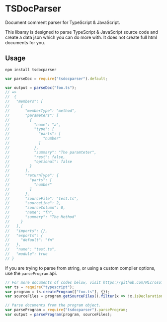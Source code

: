 # TSDocParser
Document comment parser for TypeScript & JavaScript.

This libaray is designed to parse TypeScript & JavaScript source code and create a data json which you can do more with. It does not create full html documents for you.

## Usage
```bash
npm install tsdocparser
```

```js
var parseDoc = require("tsdocparser").default;

var output = parseDoc("foo.ts");
// =>
// ​ {
//   "members": [​​​​​
//     {​​​​​
//       "memberType": "method",​​​​​
//       "parameters": [​​​​​
//         {​​​​​
//           "name": "a",​​​​​
//           "type": {​​​​​
//             "parts": [​​​​​
//               "number"​​​​​
//             ]​​​​​
//           },​​​​​
//           "summary": "The paramteter",​​​​​
//           "rest": false,​​​​​
//           "optional": false​​​​​
//         }​​​​​
//       ],​​​​​
//       "returnType": {​​​​​
//         "parts": [​​​​​
//           "number"​​​​​
//         ]​​​​​
//       },​​​​​
//       "sourceFile": "test.ts",​​​​​
//       "sourceLine": 2,​​​​​
//       "sourceColumn": 0,​​​​​
//       "name": "fn",​​​​​
//       "summary": "The Method"​​​​​
//     }​​​​​
//   ],​​​​​
//   "imports": {},​​​​​
//   "exports": {​​​​​
//     "default": "fn"​​​​​
//   },​​​​​
//   "name": "test.ts",​​​​​
//   "module": true​​​​​
// }​​​​​
```

If you are trying to parse from string, or using a custom compiler options, use the `parseProgram` api.
```js
// For more documents of codes below, visit https://github.com/Microsoft/TypeScript
var ts = require("typescript");
var program = ts.createProgram(["foo.ts"], {});
var sourceFiles = program.getSourceFiles().filter(x => !x.isDeclarationFile);

// Parse documents from the program object.
var parseProgram = require("tsdocparser").parseProgram;
var output = parseProgram(program, sourceFiles);
```